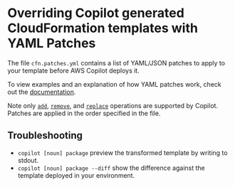 # Overriding Copilot generated CloudFormation templates with YAML Patches

The file `cfn.patches.yml` contains a list of YAML/JSON patches to apply to
your template before AWS Copilot deploys it.

To view examples and an explanation of how YAML patches work, check out the [documentation](https://aws.github.io/copilot-cli/docs/developing/overrides/yamlpatch).

Note only [`add`](https://www.rfc-editor.org/rfc/rfc6902#section-4.1),
[`remove`](https://www.rfc-editor.org/rfc/rfc6902#section-4.2), and
[`replace`](https://www.rfc-editor.org/rfc/rfc6902#section-4.3)
operations are supported by Copilot.
Patches are applied in the order specified in the file.

## Troubleshooting

* `copilot [noun] package` preview the transformed template by writing to stdout.
* `copilot [noun] package --diff` show the difference against the template deployed in your environment.
